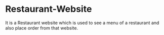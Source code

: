 # Restaurant-Website
It is a Restaurant website which is used to see a menu of a restaurant and also place order from that website.
